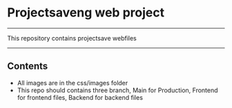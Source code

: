 # Projectsaveng web project

*** 

This repository contains projectsave webfiles 

*** 

## Contents

* All images are in the css/images folder
* This repo should contains three branch, Main for Production, Frontend for frontend files, Backend for backend files

